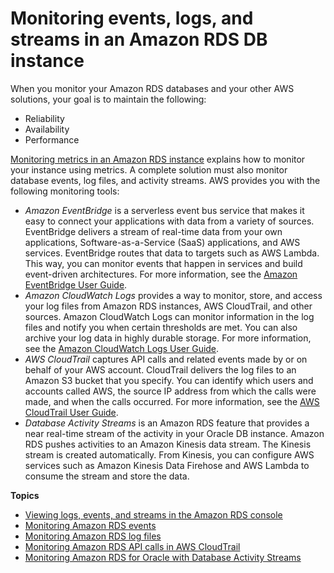 # Monitoring events, logs, and streams in an Amazon RDS DB instance<a name="CHAP_Monitor_Logs_Events"></a>

When you monitor your Amazon RDS databases and your other AWS solutions, your goal is to maintain the following:
+ Reliability
+ Availability
+ Performance

[Monitoring metrics in an Amazon RDS instance](CHAP_Monitoring.md) explains how to monitor your instance  using metrics\. A complete solution must also monitor database events, log files, and activity streams\. AWS provides you with the following monitoring tools:
+ *Amazon EventBridge* is a serverless event bus service that makes it easy to connect your applications with data from a variety of sources\. EventBridge delivers a stream of real\-time data from your own applications, Software\-as\-a\-Service \(SaaS\) applications, and AWS services\. EventBridge routes that data to targets such as AWS Lambda\. This way, you can monitor events that happen in services and build event\-driven architectures\. For more information, see the [Amazon EventBridge User Guide](https://docs.aws.amazon.com/eventbridge/latest/userguide/)\.
+ *Amazon CloudWatch Logs* provides a way to monitor, store, and access your log files from Amazon RDS instances, AWS CloudTrail, and other sources\. Amazon CloudWatch Logs can monitor information in the log files and notify you when certain thresholds are met\. You can also archive your log data in highly durable storage\. For more information, see the [Amazon CloudWatch Logs User Guide](https://docs.aws.amazon.com/AmazonCloudWatch/latest/logs/)\.
+ *AWS CloudTrail* captures API calls and related events made by or on behalf of your AWS account\. CloudTrail delivers the log files to an Amazon S3 bucket that you specify\. You can identify which users and accounts called AWS, the source IP address from which the calls were made, and when the calls occurred\. For more information, see the [AWS CloudTrail User Guide](https://docs.aws.amazon.com/awscloudtrail/latest/userguide/)\.
+ *Database Activity Streams* is an Amazon RDS  feature that provides a near real\-time stream of the activity in your Oracle DB instance\. Amazon RDS pushes activities to an Amazon Kinesis data stream\. The Kinesis stream is created automatically\. From Kinesis, you can configure AWS services such as Amazon Kinesis Data Firehose and AWS Lambda to consume the stream and store the data\.

**Topics**
+ [Viewing logs, events, and streams in the Amazon RDS console](logs-events-streams-console.md)
+ [Monitoring Amazon RDS events](working-with-events.md)
+ [Monitoring Amazon RDS log files](USER_LogAccess.md)
+ [Monitoring Amazon RDS API calls in AWS CloudTrail](logging-using-cloudtrail.md)
+ [Monitoring Amazon RDS for Oracle with Database Activity Streams](DBActivityStreams.md)